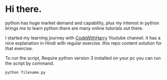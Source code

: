 # Hi there.

python has huge market demand and capability, plus my interest in python brings me to learn python.there are many online tutorials out there. 

I started my learning journey with [CodeWithHarry] Youtube channel. it has a nice explanation in Hindi with regular exercise. this repo content solution for that exercise.

To run the script, Require python version 3 installed on your pc
you can run the script by command.
```
python filename.py
```


   [CodeWithHarry]: <https://www.youtube.com/channel/UCeVMnSShP_Iviwkknt83cww>
